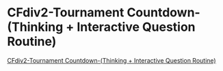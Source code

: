 # CFdiv2-Tournament Countdown-(Thinking + Interactive Question Routine)
[CFdiv2-Tournament Countdown-(Thinking + Interactive Question Routine)](https://aiwithcloud.com/2022/09/19/cfdiv2_tournament_countdown_thinking__interactive_question_routine/)